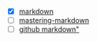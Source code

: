 - [x]  [markdown](http://daringfireball.net/projects/markdown/ "markdown")
- [ ]  [mastering-markdown](https://guides.github.com/features/mastering-markdown/ "mastering-markdown")
- [ ]  [github markdown"](https://help.github.com/articles/basic-writing-and-formatting-syntax/ "github markdown")
